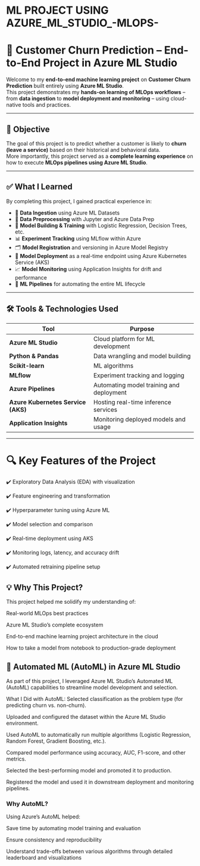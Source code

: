 # ML PROJECT USING AZURE_ML_STUDIO_-MLOPS-

# 🔄 Customer Churn Prediction – End-to-End Project in Azure ML Studio

Welcome to my **end-to-end machine learning project** on **Customer Churn Prediction** built entirely using **Azure ML Studio**.  
This project demonstrates my **hands-on learning of MLOps workflows** – from **data ingestion** to **model deployment and monitoring** – using cloud-native tools and practices.

---

## 🎯 Objective

The goal of this project is to predict whether a customer is likely to **churn (leave a service)** based on their historical and behavioral data.  
More importantly, this project served as a **complete learning experience** on how to execute **MLOps pipelines using Azure ML Studio**.

---

## ✅ What I Learned

By completing this project, I gained practical experience in:

- 📂 **Data Ingestion** using Azure ML Datasets
- 🧹 **Data Preprocessing** with Jupyter and Azure Data Prep
- 🧠 **Model Building & Training** with Logistic Regression, Decision Trees, etc.
- 📊 **Experiment Tracking** using MLflow within Azure
- 🗂️ **Model Registration** and versioning in Azure Model Registry
- 🚀 **Model Deployment** as a real-time endpoint using Azure Kubernetes Service (AKS)
- 📈 **Model Monitoring** using Application Insights for drift and performance
- 🔄 **ML Pipelines** for automating the entire ML lifecycle

---

## 🛠️ Tools & Technologies Used

| Tool                | Purpose                                   |
|---------------------|-------------------------------------------|
| **Azure ML Studio** | Cloud platform for ML development         |
| **Python & Pandas** | Data wrangling and model building         |
| **Scikit-learn**     | ML algorithms                             |
| **MLflow**          | Experiment tracking and logging           |
| **Azure Pipelines** | Automating model training and deployment  |
| **Azure Kubernetes Service (AKS)** | Hosting real-time inference services  |
| **Application Insights** | Monitoring deployed models and usage  |

---

 # 🔍 Key Features of the Project
✔️ Exploratory Data Analysis (EDA) with visualization

✔️ Feature engineering and transformation

✔️ Hyperparameter tuning using Azure ML

✔️ Model selection and comparison

✔️ Real-time deployment using AKS

✔️ Monitoring logs, latency, and accuracy drift

✔️ Automated retraining pipeline setup


## 💡 Why This Project?
This project helped me solidify my understanding of:

Real-world MLOps best practices

Azure ML Studio’s complete ecosystem

End-to-end machine learning project architecture in the cloud

How to take a model from notebook to production-grade deployment



## 🤖 Automated ML (AutoML) in Azure ML Studio
As part of this project, I leveraged Azure ML Studio’s Automated ML (AutoML) capabilities to streamline model development and selection.

What I Did with AutoML:
Selected classification as the problem type (for predicting churn vs. non-churn).

Uploaded and configured the dataset within the Azure ML Studio environment.

Used AutoML to automatically run multiple algorithms (Logistic Regression, Random Forest, Gradient Boosting, etc.).

Compared model performance using accuracy, AUC, F1-score, and other metrics.

Selected the best-performing model and promoted it to production.

Registered the model and used it in downstream deployment and monitoring pipelines.

### Why AutoML?
Using Azure’s AutoML helped:

Save time by automating model training and evaluation

Ensure consistency and reproducibility

Understand trade-offs between various algorithms through detailed leaderboard and visualizations


 
